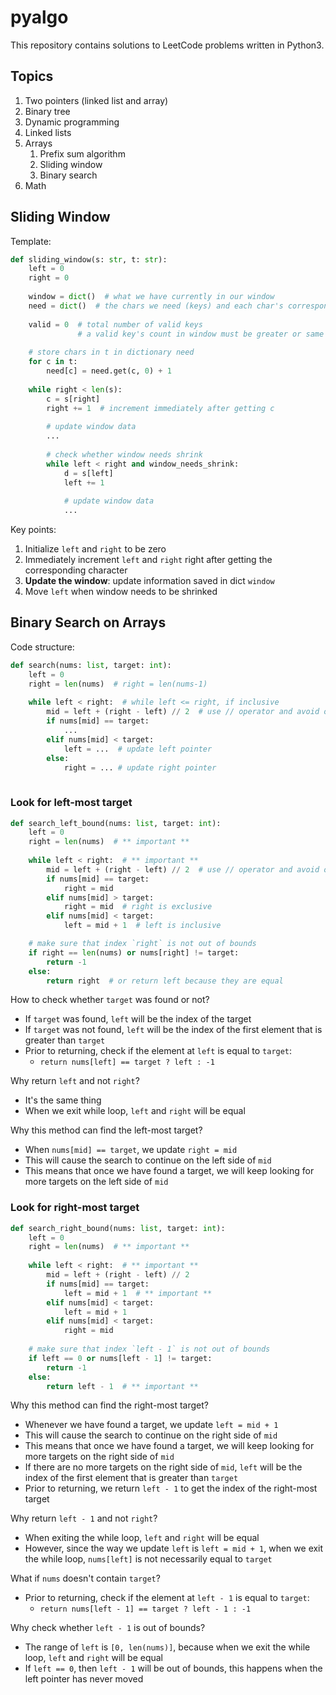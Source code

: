 # pyalgo
This repository contains solutions to LeetCode problems written in Python3.

## Topics
1. Two pointers (linked list and array)
2. Binary tree
3. Dynamic programming
4. Linked lists
5. Arrays
   1. Prefix sum algorithm
   2. Sliding window
   3. Binary search
6. Math

## Sliding Window
Template:
```python
def sliding_window(s: str, t: str):
    left = 0
    right = 0
    
    window = dict()  # what we have currently in our window
    need = dict()  # the chars we need (keys) and each char's corresponding count (values)
    
    valid = 0  # total number of valid keys 
               # a valid key's count in window must be greater or same as in need
    
    # store chars in t in dictionary need
    for c in t:
        need[c] = need.get(c, 0) + 1
    
    while right < len(s):
        c = s[right]
        right += 1  # increment immediately after getting c
        
        # update window data
        ...
        
        # check whether window needs shrink
        while left < right and window_needs_shrink:
            d = s[left]
            left += 1
            
            # update window data
            ...
```

Key points:
1. Initialize `left` and `right` to be zero
2. Immediately increment `left` and `right` right after getting the corresponding character
3. **Update the window**: update information saved in dict `window`
4. Move `left` when window needs to be shrinked


## Binary Search on Arrays
Code structure:
```python
def search(nums: list, target: int):
    left = 0
    right = len(nums)  # right = len(nums-1)
    
    while left < right:  # while left <= right, if inclusive
        mid = left + (right - left) // 2  # use // operator and avoid overflow
        if nums[mid] == target:
            ...
        elif nums[mid] < target:
            left = ...  # update left pointer
        else:
            right = ... # update right pointer
    
```

### Look for left-most target
```python
def search_left_bound(nums: list, target: int):
    left = 0
    right = len(nums)  # ** important **
    
    while left < right:  # ** important **
        mid = left + (right - left) // 2  # use // operator and avoid overflow
        if nums[mid] == target:
            right = mid
        elif nums[mid] > target:
            right = mid  # right is exclusive
        elif nums[mid] < target:
            left = mid + 1  # left is inclusive

    # make sure that index `right` is not out of bounds
    if right == len(nums) or nums[right] != target:
        return -1
    else:
        return right  # or return left because they are equal
```

How to check whether `target` was found or not?
- If `target` was found, `left` will be the index of the target
- If `target` was not found, `left` will be the index of the first element that is greater than `target`
- Prior to returning, check if the element at `left` is equal to `target`:
  - `return nums[left] == target ? left : -1`

Why return `left` and not `right`?
- It's the same thing
- When we exit while loop, `left` and `right` will be equal

Why this method can find the left-most target?
- When `nums[mid] == target`, we update `right = mid`
- This will cause the search to continue on the left side of `mid`
- This means that once we have found a target, we will keep looking for more targets on the left side of `mid`

### Look for right-most target
```python
def search_right_bound(nums: list, target: int):
    left = 0
    right = len(nums)  # ** important **
    
    while left < right:  # ** important **
        mid = left + (right - left) // 2 
        if nums[mid] == target:
            left = mid + 1  # ** important **
        elif nums[mid] < target:
            left = mid + 1 
        elif nums[mid] < target:
            right = mid
            
    # make sure that index `left - 1` is not out of bounds
    if left == 0 or nums[left - 1] != target:
        return -1
    else:
        return left - 1  # ** important **
```

Why this method can find the right-most target?
- Whenever we have found a target, we update `left = mid + 1`
- This will cause the search to continue on the right side of `mid`
- This means that once we have found a target, we will keep looking for more targets on the right side of `mid`
- If there are no more targets on the right side of `mid`, `left` will be the index of the first element that is greater than `target`
- Prior to returning, we return `left - 1` to get the index of the right-most target

Why return `left - 1` and not `right`?
- When exiting the while loop, `left` and `right` will be equal
- However, since the way we update `left` is `left = mid + 1`,
when we exit the while loop, `nums[left]` is not necessarily equal to `target`

What if `nums` doesn't contain `target`?
- Prior to returning, check if the element at `left - 1` is equal to `target`:
  - `return nums[left - 1] == target ? left - 1 : -1`

Why check whether `left - 1` is out of bounds?
- The range of `left` is `[0, len(nums)]`, because when we exit the while loop, 
`left` and `right` will be equal
- If `left == 0`, then `left - 1` will be out of bounds, this happens when the left pointer has never moved
